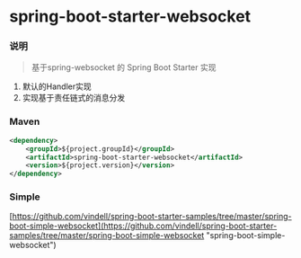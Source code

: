 # spring-boot-starter-websocket


### 说明


 > 基于spring-websocket 的 Spring Boot Starter 实现

1. 默认的Handler实现
2. 实现基于责任链式的消息分发

### Maven

``` xml
<dependency>
	<groupId>${project.groupId}</groupId>
	<artifactId>spring-boot-starter-websocket</artifactId>
	<version>${project.version}</version>
</dependency>
```

### Simple

[https://github.com/vindell/spring-boot-starter-samples/tree/master/spring-boot-simple-websocket](https://github.com/vindell/spring-boot-starter-samples/tree/master/spring-boot-simple-websocket "spring-boot-simple-websocket")

